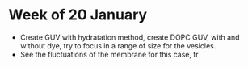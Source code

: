 # Week of 20 January

- Create GUV with hydratation method, create DOPC GUV, with and without dye, try to focus in a range of size for the vesicles.
- See the fluctuations of the membrane for this case, tr